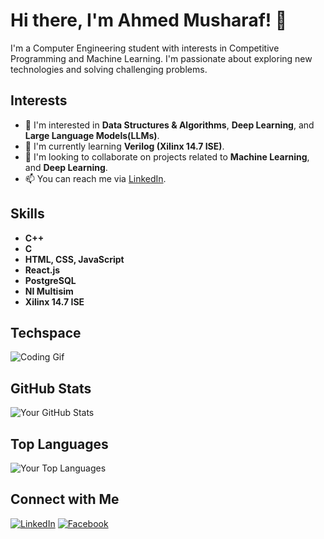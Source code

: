 <!-- Header -->
# Hi there, I'm Ahmed Musharaf! 👋

<!-- Introduction -->
I'm a Computer Engineering student with interests in Competitive Programming and Machine Learning. I'm passionate about exploring new technologies and solving challenging problems.

<!-- Interests -->
## Interests
- 👀 I'm interested in **Data Structures & Algorithms**, **Deep Learning**, and **Large Language Models(LLMs)**.
- 🌱 I'm currently learning **Verilog (Xilinx 14.7 ISE)**.
- 🚀 I'm looking to collaborate on projects related to **Machine Learning**, and **Deep Learning**.
- 📫 You can reach me via [LinkedIn](https://www.linkedin.com/in/ahmed-musharaf/).

<!-- Skills -->
## Skills
- **C++**
- **C**
- **HTML, CSS, JavaScript**
- **React.js**
- **PostgreSQL**
- **NI Multisim**
- **Xilinx 14.7 ISE**

<!-- Gifs -->
## Techspace
![Coding Gif](https://media.giphy.com/media/ZVik7pBtu9dNS/giphy.gif)


<!-- GitHub Stats -->
## GitHub Stats
![Your GitHub Stats](https://github-readme-stats.vercel.app/api?username=ahmedmusharaf31&show_icons=true&theme=radical)

<!-- Top Languages -->
## Top Languages
![Your Top Languages](https://github-readme-stats.vercel.app/api/top-langs/?username=ahmedmusharaf31&layout=compact)

<!-- Footer -->
## Connect with Me
[![LinkedIn](https://img.shields.io/badge/LinkedIn-Connect-blue)](https://www.linkedin.com/in/ahmed-musharaf/)
[![Facebook](https://img.shields.io/badge/Facebook-Connect-blue)](https://www.facebook.com/profile.php?id=100005266099290)

